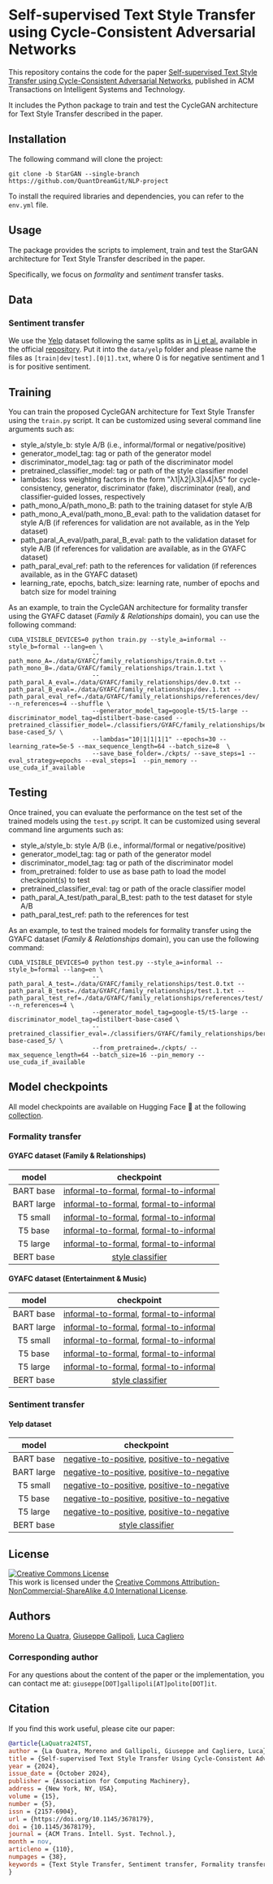 # Self-supervised Text Style Transfer using Cycle-Consistent Adversarial Networks
This repository contains the code for the paper [Self-supervised Text Style Transfer using Cycle-Consistent Adversarial Networks](https://dl.acm.org/doi/10.1145/3678179), published in ACM Transactions on Intelligent Systems and Technology.

It includes the Python package to train and test the CycleGAN architecture for Text Style Transfer described in the paper.

## Installation
The following command will clone the project:
```
git clone -b StarGAN --single-branch https://github.com/QuantDreamGit/NLP-project
```

To install the required libraries and dependencies, you can refer to the `env.yml` file.

## Usage
The package provides the scripts to implement, train and test the StarGAN architecture for Text Style Transfer described in the paper.

Specifically, we focus on *formality* and *sentiment* transfer tasks.

## Data

### Sentiment transfer
We use the [Yelp](https://papers.nips.cc/paper_files/paper/2017/hash/2d2c8394e31101a261abf1784302bf75-Abstract.html) dataset following the same splits as in [Li et al.](https://aclanthology.org/N18-1169/) available in the official [repository](https://github.com/lijuncen/Sentiment-and-Style-Transfer). Put it into the `data/yelp` folder and please name the files as `[train|dev|test].[0|1].txt`, where 0 is for negative sentiment and 1 is for positive sentiment.

## Training
You can train the proposed CycleGAN architecture for Text Style Transfer using the `train.py` script. It can be customized using several command line arguments such as:
- style_a/style_b: style A/B (i.e., informal/formal or negative/positive)
- generator_model_tag: tag or path of the generator model
- discriminator_model_tag: tag or path of the discriminator model
- pretrained_classifier_model: tag or path of the style classifier model
- lambdas: loss weighting factors in the form "λ1|λ2|λ3|λ4|λ5" for cycle-consistency, generator, discriminator (fake), discriminator (real), and classifier-guided losses, respectively
- path_mono_A/path_mono_B: path to the training dataset for style A/B
- path_mono_A_eval/path_mono_B_eval: path to the validation dataset for style A/B (if references for validation are not available, as in the Yelp dataset)
- path_paral_A_eval/path_paral_B_eval: path to the validation dataset for style A/B (if references for validation are available, as in the GYAFC dataset)
- path_paral_eval_ref: path to the references for validation (if references available, as in the GYAFC dataset)
- learning_rate, epochs, batch_size: learning rate, number of epochs and batch size for model training

As an example, to train the CycleGAN architecture for formality transfer using the GYAFC dataset (*Family & Relationships* domain), you can use the following command:
```
CUDA_VISIBLE_DEVICES=0 python train.py --style_a=informal --style_b=formal --lang=en \
                       --path_mono_A=./data/GYAFC/family_relationships/train.0.txt --path_mono_B=./data/GYAFC/family_relationships/train.1.txt \
                       --path_paral_A_eval=./data/GYAFC/family_relationships/dev.0.txt --path_paral_B_eval=./data/GYAFC/family_relationships/dev.1.txt --path_paral_eval_ref=./data/GYAFC/family_relationships/references/dev/ --n_references=4 --shuffle \
                       --generator_model_tag=google-t5/t5-large --discriminator_model_tag=distilbert-base-cased --pretrained_classifier_model=./classifiers/GYAFC/family_relationships/bert-base-cased_5/ \
                       --lambdas="10|1|1|1|1" --epochs=30 --learning_rate=5e-5 --max_sequence_length=64 --batch_size=8  \
                       --save_base_folder=./ckpts/ --save_steps=1 --eval_strategy=epochs --eval_steps=1  --pin_memory --use_cuda_if_available
```

## Testing
Once trained, you can evaluate the performance on the test set of the trained models using the `test.py` script. It can be customized using several command line arguments such as:
- style_a/style_b: style A/B (i.e., informal/formal or negative/positive)
- generator_model_tag: tag or path of the generator model
- discriminator_model_tag: tag or path of the discriminator model
- from_pretrained: folder to use as base path to load the model checkpoint(s) to test
- pretrained_classifier_eval: tag or path of the oracle classifier model
- path_paral_A_test/path_paral_B_test: path to the test dataset for style A/B
- path_paral_test_ref: path to the references for test

As an example, to test the trained models for formality transfer using the GYAFC dataset (*Family & Relationships* domain), you can use the following command:
```
CUDA_VISIBLE_DEVICES=0 python test.py --style_a=informal --style_b=formal --lang=en \
                       --path_paral_A_test=./data/GYAFC/family_relationships/test.0.txt --path_paral_B_test=./data/GYAFC/family_relationships/test.1.txt --path_paral_test_ref=./data/GYAFC/family_relationships/references/test/ --n_references=4 \
                       --generator_model_tag=google-t5/t5-large --discriminator_model_tag=distilbert-base-cased \
                       --pretrained_classifier_eval=./classifiers/GYAFC/family_relationships/bert-base-cased_5/ \
                       --from_pretrained=./ckpts/ --max_sequence_length=64 --batch_size=16 --pin_memory --use_cuda_if_available 
```

## Model checkpoints
All model checkpoints are available on Hugging Face 🤗 at the following [collection](https://huggingface.co/collections/ggallipoli/text-style-transfer-674b4bf7faef0be38154e535).

### Formality transfer
#### GYAFC dataset (Family & Relationships)

|    model   |                       checkpoint                       |
|:----------:|:------------------------------------------------------:|
|  BART base | [informal-to-formal](https://huggingface.co/ggallipoli/bart-base_inf2for_family), [formal-to-informal](https://huggingface.co/ggallipoli/bart-base_for2inf_family) |
| BART large | [informal-to-formal](https://huggingface.co/ggallipoli/bart-large_inf2for_family), [formal-to-informal](https://huggingface.co/ggallipoli/bart-large_for2inf_family) |
|  T5 small  | [informal-to-formal](https://huggingface.co/ggallipoli/t5-small_inf2for_family), [formal-to-informal](https://huggingface.co/ggallipoli/t5-small_for2inf_family) |
|   T5 base  | [informal-to-formal](https://huggingface.co/ggallipoli/t5-base_inf2for_family), [formal-to-informal](https://huggingface.co/ggallipoli/t5-base_for2inf_family) |
|  T5 large  | [informal-to-formal](https://huggingface.co/ggallipoli/t5-large_inf2for_family), [formal-to-informal](https://huggingface.co/ggallipoli/t5-large_for2inf_family) |
|  BERT base |                [style classifier](https://huggingface.co/ggallipoli/formality_classifier_gyafc_family)                |

#### GYAFC dataset (Entertainment & Music)

|    model   |                       checkpoint                       |
|:----------:|:------------------------------------------------------:|
|  BART base | [informal-to-formal](https://huggingface.co/ggallipoli/bart-base_inf2for_music), [formal-to-informal](https://huggingface.co/ggallipoli/bart-base_for2inf_music) |
| BART large | [informal-to-formal](https://huggingface.co/ggallipoli/bart-large_inf2for_music), [formal-to-informal](https://huggingface.co/ggallipoli/bart-large_for2inf_music) |
|  T5 small  | [informal-to-formal](https://huggingface.co/ggallipoli/t5-small_inf2for_music), [formal-to-informal](https://huggingface.co/ggallipoli/t5-small_for2inf_music) |
|   T5 base  | [informal-to-formal](https://huggingface.co/ggallipoli/t5-base_inf2for_music), [formal-to-informal](https://huggingface.co/ggallipoli/t5-base_for2inf_music) |
|  T5 large  | [informal-to-formal](https://huggingface.co/ggallipoli/t5-large_inf2for_music), [formal-to-informal](https://huggingface.co/ggallipoli/t5-large_for2inf_music) |
|  BERT base |                [style classifier](https://huggingface.co/ggallipoli/formality_classifier_gyafc_music)                |

### Sentiment transfer
#### Yelp dataset

|    model   |                       checkpoint                       |
|:----------:|:------------------------------------------------------:|
|  BART base | [negative-to-positive](https://huggingface.co/ggallipoli/bart-base_neg2pos), [positive-to-negative](https://huggingface.co/ggallipoli/bart-base_pos2neg) |
| BART large | [negative-to-positive](https://huggingface.co/ggallipoli/bart-large_neg2pos), [positive-to-negative](https://huggingface.co/ggallipoli/bart-large_pos2neg) |
|  T5 small  | [negative-to-positive](https://huggingface.co/ggallipoli/t5-small_neg2pos), [positive-to-negative](https://huggingface.co/ggallipoli/t5-small_pos2neg) |
|   T5 base  | [negative-to-positive](https://huggingface.co/ggallipoli/t5-base_neg2pos), [positive-to-negative](https://huggingface.co/ggallipoli/t5-base_pos2neg) |
|  T5 large  | [negative-to-positive](https://huggingface.co/ggallipoli/t5-large_neg2pos), [positive-to-negative](https://huggingface.co/ggallipoli/t5-large_pos2neg) |
|  BERT base |                [style classifier](https://huggingface.co/ggallipoli/sentiment_classifier_yelp)                |

## License

<a rel="license" href="http://creativecommons.org/licenses/by-nc-sa/4.0/"><img alt="Creative Commons License" style="border-width:0" src="https://i.creativecommons.org/l/by-nc-sa/4.0/88x31.png" /></a><br />This work is licensed under the <a rel="license" href="http://creativecommons.org/licenses/by-nc-sa/4.0/">Creative Commons Attribution-NonCommercial-ShareAlike 4.0 International License</a>.

## Authors
[Moreno La Quatra](https://mlaquatra.me/), [Giuseppe Gallipoli](https://scholar.google.com/citations?user=uMRKRW0AAAAJ&hl=it), [Luca Cagliero](https://scholar.google.it/citations?user=0uIAXl8AAAAJ&hl=it)

### Corresponding author
For any questions about the content of the paper or the implementation, you can contact me at: `giuseppe[DOT]gallipoli[AT]polito[DOT]it`.

## Citation
If you find this work useful, please cite our paper:

```bibtex
@article{LaQuatra24TST,
author = {La Quatra, Moreno and Gallipoli, Giuseppe and Cagliero, Luca},
title = {Self-supervised Text Style Transfer Using Cycle-Consistent Adversarial Networks},
year = {2024},
issue_date = {October 2024},
publisher = {Association for Computing Machinery},
address = {New York, NY, USA},
volume = {15},
number = {5},
issn = {2157-6904},
url = {https://doi.org/10.1145/3678179},
doi = {10.1145/3678179},
journal = {ACM Trans. Intell. Syst. Technol.},
month = nov,
articleno = {110},
numpages = {38},
keywords = {Text Style Transfer, Sentiment transfer, Formality transfer, Cycle-consistent Generative Adversarial Networks, Transformers}
}
```
